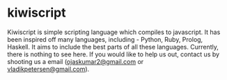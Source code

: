kiwiscript
==========

Kiwiscript is simple scripting language which compiles to javascript. It has been inspired off many languages, including - Python, Ruby, Prolog, Haskell. It aims to include the best parts of all these languages. Currently, there is nothing to see here. If you would like to help us out, contact us by shooting us a email (ojaskumar2@gmail.com or vladikpetersen@gmail.com).
